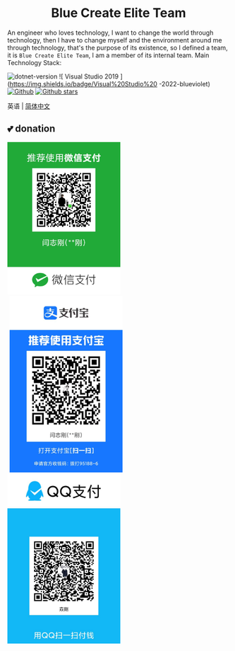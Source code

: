 <h1 align="center">Blue Create Elite Team</h1>

<div 对齐=“中心”>

An engineer who loves technology, I want to change the world through technology, then I have to change myself and the environment around me through technology, that's the purpose of its existence, so I defined a team, it is `Blue Create Elite Team`, I am a member of its internal team.
Main Technology Stack:

![ dotnet-version ](https://img.shields.io/badge/.NET%206.0-blue) ![ Visual Studio 2019 ](https://img.shields.io/badge/Visual%20Studio%20 -2022-blueviolet) [![ Github ](https://img.shields.io/badge/%20-github-%2324292e)](https://github.com/kesshei/kesshei) [![ Github stars ](https://img.shields.io/github/stars/kesshei/kesshei)](https://github.com/kesshei/kesshei/stargazers)

</div>

英语 | [简体中文](README-zh_CN.md)




##  💕 donation

<div 对齐=“中心”>
<img src="WeChatPay.jpg" width="256" alt="微信"><img src="AliPay.jpg" style="margin-left: 5px; margin-right: 5px;" width="256" alt="支付宝"><img src="QQPay.jpg" width="256" alt="QQpay">
</div>